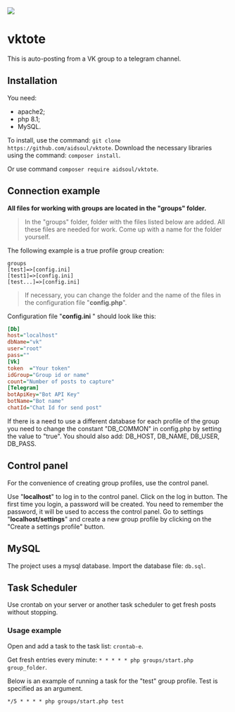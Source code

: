 <a  href="https://github.com/aidsoul/vktote/releases/latest"  title="GitHub release">
<img  src="https://img.shields.io/github/v/release/aidsoul/vktote">
</a>

# vktote

This is auto-posting from a VK group to a telegram channel.
  
## Installation
  
You need:
 - apache2;
 - php 8.1;
 - MySQL.

To install, use the command: `git clone https://github.com/aidsoul/vktote`.
Download the necessary libraries using the command: `composer install`.

Or use command `composer require aidsoul/vktote`.

## Connection example
**All files for working with groups are located in the "groups" folder.**

> In the "groups" folder, folder with the files listed below are added. All these files are needed for work. Come up with a name for the folder yourself. 

The following example is a true profile group creation:
```
groups
[test]=>[config.ini]
[test1]=>[config.ini]
[test...]=>[config.ini]
```
>If necessary, you can change the folder and the name of the files in the configuration file "**config.php**".

Configuration file "**config.ini** " should look like this:
```ini
[Db]
host="localhost"
dbName="vk"
user="root"
pass=""
[Vk]
token  ="Your token"
idGroup="Group id or name"
count="Number of posts to capture"
[Telegram]
botApiKey="Bot API Key"
botName="Bot name"
chatId="Chat Id for send post"
```
If there is a need to use a different database for each profile of the group you need to change the constant "DB_COMMON" in config.php by setting the value to "true". You should also add: DB_HOST, DB_NAME, DB_USER, DB_PASS.

## Сontrol panel

For the convenience of creating group profiles, use the control panel.

Use "**localhost**" to log in to the control panel.
Click on the log in button.
The first time you login, a password will be created. You need to remember the password, it will be used to access the control panel.
Go to settings  "**localhost/settings**" and create a new group profile by clicking on the "Create a settings profile" button.

## MySQL

The project uses a mysql database.
Import the database file: `db.sql`.

## Task Scheduler

Use crontab on your server or another task scheduler to get fresh posts without stopping.
 
### Usage example

Open and add a task to the task list: `crontab-e`.

Get fresh entries every minute: `* * * * * php groups/start.php group_folder`.

Below is an example of running a task for the "test" group profile. Test is specified as an argument.
```
*/5 * * * * php groups/start.php test
```


